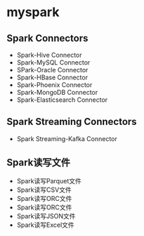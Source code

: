 # myspark

## Spark Connectors
- Spark-Hive Connector
- Spark-MySQL Connector
- SPark-Oracle Connector
- Spark-HBase Connector
- Spark-Phoenix Connector
- Spark-MongoDB Connector
- Spark-Elasticsearch Connector

## Spark Streaming Connectors
- Spark Streaming-Kafka Connector

## Spark读写文件
- Spark读写Parquet文件
- Spark读写CSV文件
- Spark读写ORC文件
- Spark读写ORC文件
- Spark读写JSON文件
- Spark读写Excel文件



